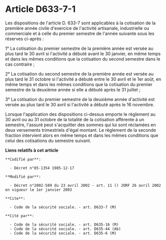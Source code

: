 # Article D633-7-1

Les dispositions de l'article D. 633-7 sont applicables à la cotisation de la première année civile d'exercice de l'activité
artisanale, industrielle ou commerciale et à celle du premier semestre de l'année suivante sous les réserves ci-après :

1° La cotisation du premier semestre de la première année est versée au plus tard le 30 avril si l'activité a débuté avant le
30 janvier, en même temps et dans les mêmes conditions que la cotisation du second semestre dans le cas contraire ;

2° La cotisation du second semestre de la première année est versée au plus tard le 31 octobre si l'activité a débuté entre
le 30 avril et le 1er août, en même temps et dans les mêmes conditions que la cotisation du premier semestre de la deuxième
année si elle a débuté après le 31 juillet ;

3° La cotisation du premier semestre de la deuxième année d'activité est versée au plus tard le 30 avril si l'activité a
débuté après le 16 novembre.

Lorsque l'application des dispositions ci-dessus emporte le règlement au 30 avril ou au 31 octobre de la totalité de la
cotisation afférente à un semestre, l'assuré peut s'acquitter des sommes qui lui sont réclamées en deux versements
trimestriels d'égal montant. Le règlement de la seconde fraction intervient alors en même temps et dans les mêmes conditions
que celui des cotisations du semestre suivant.

**Liens relatifs à cet article**

	**Codifié par**:

	  - Décret n°85-1354 1985-12-17

	**Modifié par**:

	  - Décret n°2002-589 du 23 avril 2002 - art. 11 () JORF 26 avril 2002 en vigueur le 1er janvier 2003

	**Cite**:

	  - Code de la sécurité sociale. - art. D633-7 (M)

	**Cité par**:

	  - Code de la sécurité sociale. - art. D635-16 (M)
	  - Code de la sécurité sociale. - art. D635-44 (Ab)
	  - Code de la sécurité sociale. - art. D635-6 (M)
